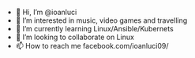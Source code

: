 - 👋 Hi, I’m @ioanluci
- 👀 I’m interested in music, video games and travelling
- 🌱 I’m currently learning Linux/Ansible/Kubernets
- 💞️ I’m looking to collaborate on Linux
- 📫 How to reach me facebook.com/ioanluci09/

<!---
ioanluci/ioanluci is a ✨ special ✨ repository because its `README.md` (this file) appears on your GitHub profile.
You can click the Preview link to take a look at your changes.
--->
